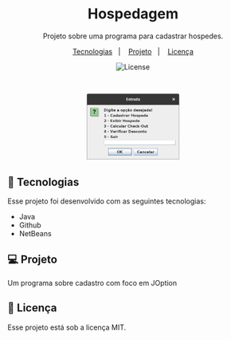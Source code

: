<h1 align="center"> Hospedagem </h1>

<p align="center">
Projeto sobre uma programa para cadastrar hospedes. <br/>
</p>

<p align="center">
  <a href="#-tecnologias">Tecnologias</a>&nbsp;&nbsp;&nbsp;|&nbsp;&nbsp;&nbsp;
  <a href="#-projeto">Projeto</a>&nbsp;&nbsp;&nbsp;|&nbsp;&nbsp;&nbsp;
  <a href="#memo-licença">Licença</a>
</p>

<p align="center">
  <img alt="License" src="https://img.shields.io/static/v1?label=license&message=MIT&color=49AA26&labelColor=000000">
</p>

<br>

<p align="center">
  <img alt="hospedagem" src=".github/preview.png" width="37%">
</p>

## 🚀 Tecnologias

Esse projeto foi desenvolvido com as seguintes tecnologias:

- Java
- Github
- NetBeans

## 💻 Projeto

Um programa sobre cadastro com foco em JOption

## :memo: Licença

Esse projeto está sob a licença MIT.
